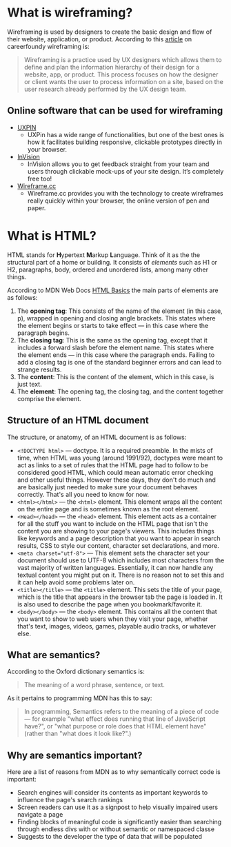 # What is wireframing?

Wireframing is used by designers to create the basic design and flow of their website, application, or product. According to this [article](https://careerfoundry.com/en/blog/ux-design/how-to-create-your-first-wireframe/) on careerfoundy wireframing is: 
> Wireframing is a practice used by UX designers which allows them to define and plan the information hierarchy of their design for a website, app, or product. This process focuses on how the designer or client wants the user to process information on a site, based on the user research already performed by the UX design team.

## Online software that can be used for wireframing

* [UXPIN](https://www.uxpin.com/)
    * UXPin has a wide range of functionalities, but one of the best ones is how it facilitates building responsive, clickable prototypes directly in your browser.
* [InVision](http://www.invisionapp.com/)
    * InVision allows you to get feedback straight from your team and users through clickable mock-ups of your site design. It’s completely free too!
* [Wireframe.cc](https://wireframe.cc/)
    * Wireframe.cc provides you with the technology to create wireframes really quickly within your browser, the online version of pen and paper.

# What is HTML?

HTML stands for **H**ypertext **M**arkup **L**anguage. Think of it as the the structural part of a home or building. It consists of _elements_ such as H1 or H2, paragraphs, body, ordered and unordered lists, among many other things. 

According to MDN Web Docs [HTML Basics](https://developer.mozilla.org/en-US/docs/Learn/Getting_started_with_the_web/HTML_basics) the main parts of elements are as follows:

1. The **opening tag**: This consists of the name of the element (in this case, p), wrapped in opening and closing angle brackets. This states where the element begins or starts to take effect — in this case where the paragraph begins.
2. The **closing tag**: This is the same as the opening tag, except that it includes a forward slash before the element name. This states where the element ends — in this case where the paragraph ends. Failing to add a closing tag is one of the standard beginner errors and can lead to strange results.
3. The **content**: This is the content of the element, which in this case, is just text.
4. The **element**: The opening tag, the closing tag, and the content together comprise the element.

## Structure of an HTML document

The structure, or anatomy, of an HTML document is as follows:

* `<!DOCTYPE html>` — doctype. It is a required preamble. In the mists of time, when HTML was young (around 1991/92), doctypes were meant to act as links to a set of rules that the HTML page had to follow to be considered good HTML, which could mean automatic error checking and other useful things. However these days, they don't do much and are basically just needed to make sure your document behaves correctly. That's all you need to know for now.
* `<html></html>` — the `<html>` element. This element wraps all the content on the entire page and is sometimes known as the root element.
* `<Head></head>` — the `<head>` element. This element acts as a container for all the stuff you want to include on the HTML page that isn't the content you are showing to your page's viewers. This includes things like keywords and a page description that you want to appear in search results, CSS to style our content, character set declarations, and more.
* `<meta charset="utf-8">` — This element sets the character set your document should use to UTF-8 which includes most characters from the vast majority of written languages. Essentially, it can now handle any textual content you might put on it. There is no reason not to set this and it can help avoid some problems later on.
* `<title></title>` — the `<title>` element. This sets the title of your page, which is the title that appears in the browser tab the page is loaded in. It is also used to describe the page when you bookmark/favorite it.
* `<body></body>` — the `<body>` element. This contains all the content that you want to show to web users when they visit your page, whether that's text, images, videos, games, playable audio tracks, or whatever else.


## What are semantics?

According to the Oxford dictionary semantics is:
> The meaning of a word phrase, sentence, or text.

As it pertains to programming MDN has this to say:

> In programming, Semantics refers to the meaning of a piece of code — for example "what effect does running that line of JavaScript have?", or "what purpose or role does that HTML element have" (rather than "what does it look like?".)

## Why are semantics important?

Here are a list of reasons from MDN as to why semantically correct code is important: 

* Search engines will consider its contents as important keywords to influence the page's search rankings
* Screen readers can use it as a signpost to help visually impaired users navigate a page
* Finding blocks of meaningful code is significantly easier than searching through endless divs with or without semantic or namespaced classe
* Suggests to the developer the type of data that will be populated
